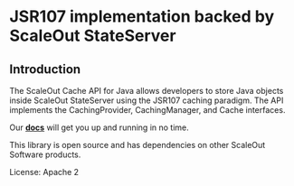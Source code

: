 # JSR107 implementation backed by ScaleOut StateServer

## Introduction

The ScaleOut Cache API for Java allows developers to store Java objects inside ScaleOut StateServer using the JSR107 caching paradigm. The API implements the CachingProvider, CachingManager, and Cache interfaces. 

Our **[docs](https://scaleoutsoftware.github.io/scaleoutjsr107/index.html)** will get you up and running in no time. 

This library is open source and has dependencies on other ScaleOut Software products. 

License: Apache 2 